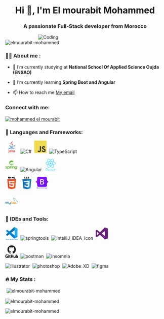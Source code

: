 <h1 align="center">Hi 👋, I'm El mourabit Mohammed</h1>
<h3 align="center">A passionate Full-Stack developer from Morocco</h3>
<image align="right" alt="Coding" width="400" src="https://camo.githubusercontent.com/cae12fddd9d6982901d82580bdf321d81fb299141098ca1c2d4891870827bf17/68747470733a2f2f6d69726f2e6d656469756d2e636f6d2f6d61782f313336302f302a37513379765349765f7430696f4a2d5a2e676966">

<p align="left"> <img src="https://komarev.com/ghpvc/?username=elmourabit-mohammed&label=Profile%20views&color=0e75b6&style=flat-square" alt="elmourabit-mohammed" /> </p>
 <h3 align="left"><b>🙋‍♂️</b> About me :</h3>
  
- 🔭 I’m currently studying at **National School Of Applied Science Oujda (ENSAO)**

- 🌱 I’m currently learning **Spring Boot and Angular**

- 📫 How to reach me <a href='mailto:elmourabitmohammed00@gmail.com'>My email</a>

<h3 align="left">Connect with me:</h3>
<p align="left">
<a href="https://linkedin.com/in/mohammed el mourabit" target="blank"><img align="center" src="https://raw.githubusercontent.com/rahuldkjain/github-profile-readme-generator/master/src/images/icons/Social/linked-in-alt.svg" alt="mohammed el mourabit" height="30" width="40" /></a>
</p>

<h3 align="left"><b>🚀</b> Languages and Frameworks:</h3>
<div>
  
  <img src="https://github.com/devicons/devicon/blob/master/icons/java/java-original-wordmark.svg" title="Java" alt="Java" width="40" height="40"/>&nbsp;
  <img src="https://play-lh.googleusercontent.com/uGqP7F-E_eaEwTb3hMz63MWf0YKRSK6n9INBwibBSOrGDg6B3sd-ACuqNrR312ohdQ" title="C#" alt="C#" width="40" height="40"/>&nbsp;
  <img src="https://github.com/devicons/devicon/blob/master/icons/javascript/javascript-original.svg" title="JavaScript" alt="JavaScript" width="40" height="40"/>&nbsp;
  <img src="https://cloudspoint.xyz/wp-content/uploads/2020/02/TypeScript-is-a-language-on-top-of-JavaScript..png" title="TypeScript" alt="TypeScript" width="40" height="40"/>&nbsp;
 
  <img src="https://github.com/devicons/devicon/blob/master/icons/spring/spring-original-wordmark.svg" title="Spring" alt="Spring" width="40" height="40"/>&nbsp;
  <img src="https://upload.wikimedia.org/wikipedia/commons/thumb/c/cf/Angular_full_color_logo.svg/800px-Angular_full_color_logo.svg.png" title="Angular"  alt="Angular" width="40" height="40"/>&nbsp;
  <img src="https://github.com/devicons/devicon/blob/master/icons/react/react-original-wordmark.svg" title="React" alt="React" width="40" height="40"/>&nbsp;

  <img src="https://github.com/devicons/devicon/blob/master/icons/html5/html5-original-wordmark.svg" title="HTML5" alt="HTML" width="40" height="40"/>&nbsp;
  <img src="https://github.com/devicons/devicon/blob/master/icons/css3/css3-original-wordmark.svg"  title="CSS3" alt="CSS" width="40" height="40"/>&nbsp;
  <img src="https://github.com/devicons/devicon/blob/master/icons/bootstrap/bootstrap-original-wordmark.svg" title="bootstrap" alt="bootstrap" width="40" height="40"/>&nbsp;
 
 <img src="https://github.com/devicons/devicon/blob/master/icons/mysql/mysql-original-wordmark.svg" title="MySQL"  alt="MySQL" width="40" height="40"/>&nbsp;
 </div>
 
 <h3 align="left"><b>💼</b> IDEs and Tools:</h3>
 <div>
  <img src="https://github.com/devicons/devicon/blob/master/icons/vscode/vscode-original-wordmark.svg" title="vscode" alt="vscode" width="40" height="40"/>&nbsp;
  <img src="https://spring.io/img/projects/spring-tool.svg" title="springtools" alt="springtools" width="40" height="40"/>&nbsp;
  <img src="https://upload.wikimedia.org/wikipedia/commons/9/9c/IntelliJ_IDEA_Icon.svg" title="IntelliJ_IDEA_Icon" alt="IntelliJ_IDEA_Icon" width="40" height="40"/>&nbsp;
  <img src="https://github.com/devicons/devicon/blob/master/icons/visualstudio/visualstudio-plain.svg" title="visualstudio" alt="visualstudio" width="40" height="40"/>&nbsp;
 
  <img src="https://github.com/devicons/devicon/blob/master/icons/github/github-original-wordmark.svg" title="Github" alt="Github" width="40" height="40"/>&nbsp;
  <img src="https://cdn.worldvectorlogo.com/logos/postman.svg" title="postman" alt="postman" width="40" height="40"/>&nbsp;
  <img src="https://seeklogo.com/images/I/insomnia-logo-A35E09EB19-seeklogo.com.png" title="insomnia" alt="insomnia" width="40" height="40"/>&nbsp;
  
  <img src="https://cdn.worldvectorlogo.com/logos/adobe-illustrator-cc-icon.svg" title="illustrator" alt="illustrator" width="40" height="40"/>&nbsp;
  <img src="https://cdn.worldvectorlogo.com/logos/adobe-photoshop-2.svg" title="photoshop" alt="photoshop" width="40" height="40"/>&nbsp;
  <img src="https://upload.wikimedia.org/wikipedia/commons/c/c2/Adobe_XD_CC_icon.svg" title="Adobe_XD" alt="Adobe_XD" width="40" height="40"/>&nbsp;
  <img src="https://cdn.worldvectorlogo.com/logos/figma-5.svg" title="figma" alt="figma" width="40" height="40"/>&nbsp;
</div>

  <h3 align="left"><b>🔥</b> My Stats :</h3>
<p>&nbsp;<img align="center" src="https://github-readme-stats.vercel.app/api?username=elmourabit-mohammed&show_icons=true&locale=en" alt="elmourabit-mohammed" /></p>

<p><img align="center" src="https://github-readme-streak-stats.herokuapp.com/?user=elmourabit-mohammed&" alt="elmourabit-mohammed" /></p>

<p><img align="left" src="https://github-readme-stats.vercel.app/api/top-langs?username=elmourabit-mohammed&show_icons=true&locale=en&layout=compact" alt="elmourabit-mohammed" /></p>
